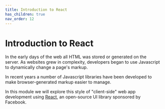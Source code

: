 ```yaml
---
title: Introduction to React
has_children: true
nav_order: 12
---
```


# Introduction to React

In the early days of the web all HTML was stored or generated on the server. As websites grew in complexity, developers began to use Javascript to dynamically change a page's markup.

In recent years a number of Javascript libraries have been developed to make browser-generated markup easier to manage.

In this module we will explore this style of "client-side" web app development using [React](https://reactjs.org/), an open-source UI library sponsored by Facebook.
